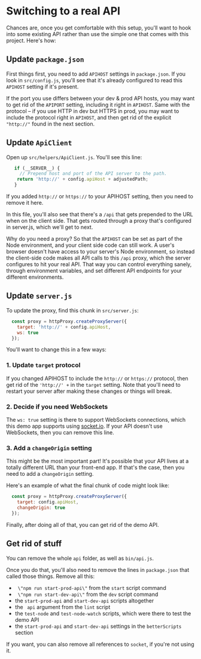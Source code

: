 # Switching to a real API

Chances are, once you get comfortable with this setup, you'll want to hook into some existing API rather than use the simple one that comes with this project. Here's how:

## Update `package.json`

First things first, you need to add `APIHOST` settings in `package.json`. If you look in `src/config.js`, you'll see that it's already configured to read this `APIHOST` setting if it's present.

If the port you use differs between your dev & prod API hosts, you may want to get rid of the `APIPORT` setting, including it right in `APIHOST`. Same with the protocol – if you use HTTP in dev but HTTPS in prod, you may want to include the protocol right in `APIHOST`, and then get rid of the explicit `"http://"` found in the next section.

## Update `ApiClient`

Open up `src/helpers/ApiClient.js`. You'll see this line:

``` javascript
   if (__SERVER__) {
     // Prepend host and port of the API server to the path.
    return 'http://' + config.apiHost + adjustedPath;
   }
```

If you added `http://` or `https://` to your APIHOST setting, then you need to remove it here.

In this file, you'll also see that there's a `/api` that gets prepended to the URL when on the client side. That gets routed through a proxy that's configured in server.js, which we'll get to next.

Why do you need a proxy? So that the `APIHOST` can be set as part of the Node environment, and your client side code can still work. A user's browser doesn't have access to your server's Node environment, so instead the client-side code makes all API calls to this `/api` proxy, which the server configures to hit your real API. That way you can control everything sanely, through environment variables, and set different API endpoints for your different environments.

## Update `server.js`

To update the proxy, find this chunk in `src/server.js`:

``` javascript
  const proxy = httpProxy.createProxyServer({
    target: 'http://' + config.apiHost,
    ws: true
  });
```

You'll want to change this in a few ways:

### 1. Update `target` protocol

If you changed APIHOST to include the `http://` or `https://` protocol, then get rid of the `'http://' +` in the `target` setting. Note that you'll need to restart your server after making these changes or things will break.

### 2. Decide if you need WebSockets

The `ws: true` setting is there to support WebSockets connections, which this demo app supports using [socket.io](http://socket.io/). If your API doesn't use WebSockets, then you can remove this line.

### 3. Add a `changeOrigin` setting

This might be the most important part! It's possible that your API lives at a totally different URL than your front-end app. If that's the case, then you need to add a `changeOrigin` setting. 

Here's an example of what the final chunk of code might look like:

``` javascript
  const proxy = httpProxy.createProxyServer({
    target: config.apiHost,
    changeOrigin: true
  });
```

Finally, after doing all of that, you can get rid of the demo API.

## Get rid of stuff

You can remove the whole `api` folder, as well as `bin/api.js`.

Once you do that, you'll also need to remove the lines in `package.json` that called those things. Remove all this:

* ` \"npm run start-prod-api\"` from the `start` script command
* ` \"npm run start-dev-api\"` from the `dev` script command
* the `start-prod-api` and `start-dev-api` scripts altogether
* the ` api` argument from the `lint` script
* the `test-node` and `test-node-watch` scripts, which were there to test the demo API
* the `start-prod-api` and `start-dev-api` settings in the `betterScripts` section

If you want, you can also remove all references to `socket`, if you're not using it.
